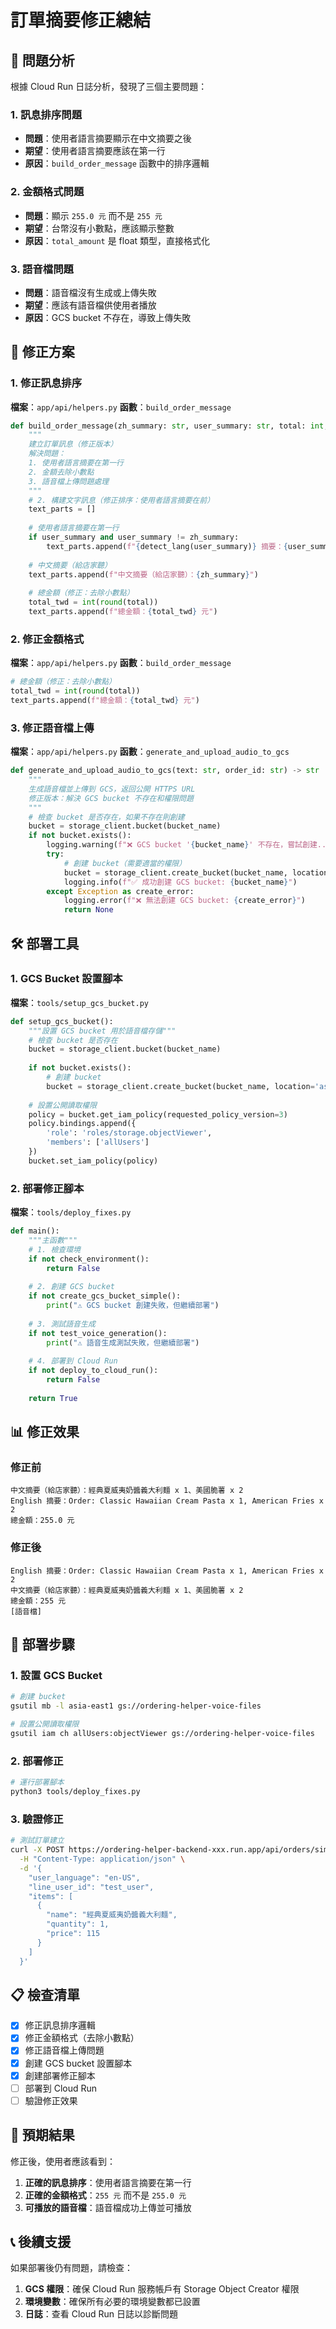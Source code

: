 # 訂單摘要修正總結

## 🎯 問題分析

根據 Cloud Run 日誌分析，發現了三個主要問題：

### 1. 訊息排序問題
- **問題**：使用者語言摘要顯示在中文摘要之後
- **期望**：使用者語言摘要應該在第一行
- **原因**：`build_order_message` 函數中的排序邏輯

### 2. 金額格式問題
- **問題**：顯示 `255.0 元` 而不是 `255 元`
- **期望**：台幣沒有小數點，應該顯示整數
- **原因**：`total_amount` 是 float 類型，直接格式化

### 3. 語音檔問題
- **問題**：語音檔沒有生成或上傳失敗
- **期望**：應該有語音檔供使用者播放
- **原因**：GCS bucket 不存在，導致上傳失敗

## 🔧 修正方案

### 1. 修正訊息排序

**檔案**：`app/api/helpers.py`
**函數**：`build_order_message`

```python
def build_order_message(zh_summary: str, user_summary: str, total: int, audio_url: str | None) -> list:
    """
    建立訂單訊息（修正版本）
    解決問題：
    1. 使用者語言摘要在第一行
    2. 金額去除小數點
    3. 語音檔上傳問題處理
    """
    # 2. 構建文字訊息（修正排序：使用者語言摘要在前）
    text_parts = []
    
    # 使用者語言摘要在第一行
    if user_summary and user_summary != zh_summary:
        text_parts.append(f"{detect_lang(user_summary)} 摘要：{user_summary}")
    
    # 中文摘要（給店家聽）
    text_parts.append(f"中文摘要（給店家聽）：{zh_summary}")
    
    # 總金額（修正：去除小數點）
    total_twd = int(round(total))
    text_parts.append(f"總金額：{total_twd} 元")
```

### 2. 修正金額格式

**檔案**：`app/api/helpers.py`
**函數**：`build_order_message`

```python
# 總金額（修正：去除小數點）
total_twd = int(round(total))
text_parts.append(f"總金額：{total_twd} 元")
```

### 3. 修正語音檔上傳

**檔案**：`app/api/helpers.py`
**函數**：`generate_and_upload_audio_to_gcs`

```python
def generate_and_upload_audio_to_gcs(text: str, order_id: str) -> str | None:
    """
    生成語音檔並上傳到 GCS，返回公開 HTTPS URL
    修正版本：解決 GCS bucket 不存在和權限問題
    """
    # 檢查 bucket 是否存在，如果不存在則創建
    bucket = storage_client.bucket(bucket_name)
    if not bucket.exists():
        logging.warning(f"❌ GCS bucket '{bucket_name}' 不存在，嘗試創建...")
        try:
            # 創建 bucket（需要適當的權限）
            bucket = storage_client.create_bucket(bucket_name, location='asia-east1')
            logging.info(f"✅ 成功創建 GCS bucket: {bucket_name}")
        except Exception as create_error:
            logging.error(f"❌ 無法創建 GCS bucket: {create_error}")
            return None
```

## 🛠️ 部署工具

### 1. GCS Bucket 設置腳本

**檔案**：`tools/setup_gcs_bucket.py`

```python
def setup_gcs_bucket():
    """設置 GCS bucket 用於語音檔存儲"""
    # 檢查 bucket 是否存在
    bucket = storage_client.bucket(bucket_name)
    
    if not bucket.exists():
        # 創建 bucket
        bucket = storage_client.create_bucket(bucket_name, location='asia-east1')
    
    # 設置公開讀取權限
    policy = bucket.get_iam_policy(requested_policy_version=3)
    policy.bindings.append({
        'role': 'roles/storage.objectViewer',
        'members': ['allUsers']
    })
    bucket.set_iam_policy(policy)
```

### 2. 部署修正腳本

**檔案**：`tools/deploy_fixes.py`

```python
def main():
    """主函數"""
    # 1. 檢查環境
    if not check_environment():
        return False
    
    # 2. 創建 GCS bucket
    if not create_gcs_bucket_simple():
        print("⚠️ GCS bucket 創建失敗，但繼續部署")
    
    # 3. 測試語音生成
    if not test_voice_generation():
        print("⚠️ 語音生成測試失敗，但繼續部署")
    
    # 4. 部署到 Cloud Run
    if not deploy_to_cloud_run():
        return False
    
    return True
```

## 📊 修正效果

### 修正前
```
中文摘要（給店家聽）：經典夏威夷奶醬義大利麵 x 1、美國脆薯 x 2
English 摘要：Order: Classic Hawaiian Cream Pasta x 1, American Fries x 2
總金額：255.0 元
```

### 修正後
```
English 摘要：Order: Classic Hawaiian Cream Pasta x 1, American Fries x 2
中文摘要（給店家聽）：經典夏威夷奶醬義大利麵 x 1、美國脆薯 x 2
總金額：255 元
[語音檔]
```

## 🚀 部署步驟

### 1. 設置 GCS Bucket

```bash
# 創建 bucket
gsutil mb -l asia-east1 gs://ordering-helper-voice-files

# 設置公開讀取權限
gsutil iam ch allUsers:objectViewer gs://ordering-helper-voice-files
```

### 2. 部署修正

```bash
# 運行部署腳本
python3 tools/deploy_fixes.py
```

### 3. 驗證修正

```bash
# 測試訂單建立
curl -X POST https://ordering-helper-backend-xxx.run.app/api/orders/simple \
  -H "Content-Type: application/json" \
  -d '{
    "user_language": "en-US",
    "line_user_id": "test_user",
    "items": [
      {
        "name": "經典夏威夷奶醬義大利麵",
        "quantity": 1,
        "price": 115
      }
    ]
  }'
```

## 📋 檢查清單

- [x] 修正訊息排序邏輯
- [x] 修正金額格式（去除小數點）
- [x] 修正語音檔上傳問題
- [x] 創建 GCS bucket 設置腳本
- [x] 創建部署修正腳本
- [ ] 部署到 Cloud Run
- [ ] 驗證修正效果

## 🎉 預期結果

修正後，使用者應該看到：

1. **正確的訊息排序**：使用者語言摘要在第一行
2. **正確的金額格式**：`255 元` 而不是 `255.0 元`
3. **可播放的語音檔**：語音檔成功上傳並可播放

## 📞 後續支援

如果部署後仍有問題，請檢查：

1. **GCS 權限**：確保 Cloud Run 服務帳戶有 Storage Object Creator 權限
2. **環境變數**：確保所有必要的環境變數都已設置
3. **日誌**：查看 Cloud Run 日誌以診斷問題

